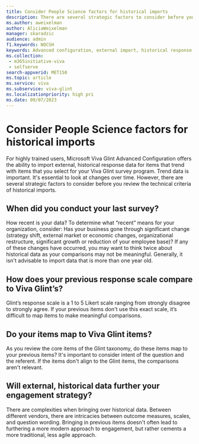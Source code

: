 ```yaml
---
title: Consider People Science factors for historical imports
description: There are several strategic factors to consider before you review the technical criteria of historical imports.
ms.author: aweixelman
author: AliciaWeixelman
manager: skaradzic
audience: admin
f1.keywords: NOCSH
keywords: Advanced configuration, external import, historical response data, historical import
ms.collection: 
 - m365initiative-viva
 - selfserve
search-appverid: MET150
ms.topic: article
ms.service: viva
ms.subservice: viva-glint
ms.localizationpriority: high pri
ms.date: 09/07/2023
---
```


# Consider People Science factors for historical imports

For highly trained users, Microsoft Viva Glint Advanced Configuration offers the ability to import external, historical response data for items that trend with items that you select for your Viva Glint survey program. Trend data is important. It's essential to look at changes over time. However, there are several strategic factors to consider before you review the technical criteria of historical imports.

## When did you conduct your last survey?

How recent is your data? To determine what “recent” means for your organization, consider: Has your business gone through significant change (strategy shift, external market or economic changes, organizational restructure, significant growth or reduction of your employee base)? If any of these changes have occurred, you may want to think twice about historical data as your comparisons may not be meaningful. Generally, it isn't advisable to import data that is more than one year old.

## How does your previous response scale compare to Viva Glint’s?

Glint’s response scale is a 1 to 5 Likert scale ranging from strongly disagree to strongly agree. If your previous items don't use this exact scale, it’s difficult to map items to make meaningful comparisons.

## Do your items map to Viva Glint items?

As you review the core items of the Glint taxonomy, do these items map to your previous items? It's important to consider intent of the question and the referent. If the items don't align to the Glint items, the comparisons aren't relevant.

## Will external, historical data further your engagement strategy?

There are complexities when bringing over historical data. Between different vendors, there are intricacies between outcome measures, scales, and question wording. Bringing in previous items doesn't often lead to furthering a more modern approach to engagement, but rather cements a more traditional, less agile approach.
